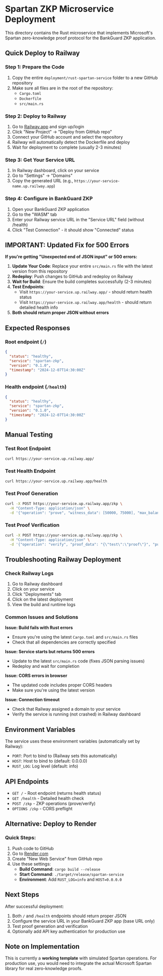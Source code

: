 
# Spartan ZKP Microservice Deployment

This directory contains the Rust microservice that implements Microsoft's Spartan zero-knowledge proof protocol for the BankGuard ZKP application.

## Quick Deploy to Railway

### Step 1: Prepare the Code
1. Copy the entire `deployment/rust-spartan-service` folder to a new GitHub repository
2. Make sure all files are in the root of the repository:
   - `Cargo.toml`
   - `Dockerfile`
   - `src/main.rs`

### Step 2: Deploy to Railway
1. Go to [Railway.app](https://railway.app) and sign up/login
2. Click "New Project" → "Deploy from GitHub repo"
3. Connect your GitHub account and select the repository
4. Railway will automatically detect the Dockerfile and deploy
5. Wait for deployment to complete (usually 2-3 minutes)

### Step 3: Get Your Service URL
1. In Railway dashboard, click on your service
2. Go to "Settings" → "Domains"
3. Copy the generated URL (e.g., `https://your-service-name.up.railway.app`)

### Step 4: Configure in BankGuard ZKP
1. Open your BankGuard ZKP application
2. Go to the "WASM" tab
3. Enter your Railway service URL in the "Service URL" field (without /health)
4. Click "Test Connection" - it should show "Connected" status

## IMPORTANT: Updated Fix for 500 Errors

**If you're getting "Unexpected end of JSON input" or 500 errors:**

1. **Update Your Code**: Replace your entire `src/main.rs` file with the latest version from this repository
2. **Redeploy**: Push changes to GitHub and redeploy on Railway
3. **Wait for Build**: Ensure the build completes successfully (2-3 minutes)
4. **Test Endpoints**:
   - Visit `https://your-service.up.railway.app/` - should return health status
   - Visit `https://your-service.up.railway.app/health` - should return detailed health info
5. **Both should return proper JSON without errors**

## Expected Responses

### Root endpoint (`/`)
```json
{
  "status": "healthy",
  "service": "spartan-zkp",
  "version": "0.1.0",
  "timestamp": "2024-12-07T14:30:00Z"
}
```

### Health endpoint (`/health`)
```json
{
  "status": "healthy",
  "service": "spartan-zkp",
  "version": "0.1.0",
  "timestamp": "2024-12-07T14:30:00Z"
}
```

## Manual Testing

### Test Root Endpoint
```bash
curl https://your-service.up.railway.app/
```

### Test Health Endpoint
```bash
curl https://your-service.up.railway.app/health
```

### Test Proof Generation
```bash
curl -X POST https://your-service.up.railway.app/zkp \
  -H "Content-Type: application/json" \
  -d '{"operation": "prove", "witness_data": [50000, 75000], "max_balance": 100000}'
```

### Test Proof Verification
```bash
curl -X POST https://your-service.up.railway.app/zkp \
  -H "Content-Type: application/json" \
  -d '{"operation": "verify", "proof_data": "{\"test\":\"proof\"}", "public_inputs": ["1"]}'
```

## Troubleshooting Railway Deployment

### Check Railway Logs
1. Go to Railway dashboard
2. Click on your service
3. Click "Deployments" tab
4. Click on the latest deployment
5. View the build and runtime logs

### Common Issues and Solutions

**Issue: Build fails with Rust errors**
- Ensure you're using the latest `Cargo.toml` and `src/main.rs` files
- Check that all dependencies are correctly specified

**Issue: Service starts but returns 500 errors**
- Update to the latest `src/main.rs` code (fixes JSON parsing issues)
- Redeploy and wait for completion

**Issue: CORS errors in browser**
- The updated code includes proper CORS headers
- Make sure you're using the latest version

**Issue: Connection timeout**
- Check that Railway assigned a domain to your service
- Verify the service is running (not crashed) in Railway dashboard

## Environment Variables

The service uses these environment variables (automatically set by Railway):
- `PORT`: Port to bind to (Railway sets this automatically)
- `HOST`: Host to bind to (default: 0.0.0.0)
- `RUST_LOG`: Log level (default: info)

## API Endpoints

- `GET /` - Root endpoint (returns health status)
- `GET /health` - Detailed health check
- `POST /zkp` - ZKP operations (prove/verify)
- `OPTIONS /zkp` - CORS preflight

## Alternative: Deploy to Render

### Quick Steps:
1. Push code to GitHub
2. Go to [Render.com](https://render.com)
3. Create "New Web Service" from GitHub repo
4. Use these settings:
   - **Build Command**: `cargo build --release`
   - **Start Command**: `./target/release/spartan-service`
   - **Environment**: Add `RUST_LOG=info` and `HOST=0.0.0.0`

## Next Steps

After successful deployment:
1. Both `/` and `/health` endpoints should return proper JSON
2. Configure the service URL in your BankGuard ZKP app (base URL only)
3. Test proof generation and verification
4. Optionally add API key authentication for production use

## Note on Implementation

This is currently a **working template** with simulated Spartan operations. For production use, you would need to integrate the actual Microsoft Spartan library for real zero-knowledge proofs.
